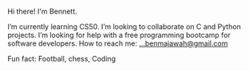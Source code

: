 
Hi there! I'm Bennett.

I’m currently learning CS50. I’m looking to collaborate on C and Python projects. I’m looking for help with a free programming bootcamp for software developers. How to reach me: ...benmajawah@gmail.com

Fun fact: Football, chess, Coding
